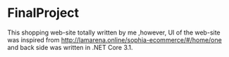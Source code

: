 # FinalProject
This shopping web-site totally written by me ,however, UI of the web-site was inspired from http://lamarena.online/sophia-ecommerce/#/home/one and back side was written in .NET Core 3.1. 
